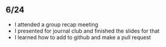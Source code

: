 ## 6/24
* I attended a group recap meeting 
* I presented for journal club and finished the slides for that
* I learned how to add to github and make a pull request
